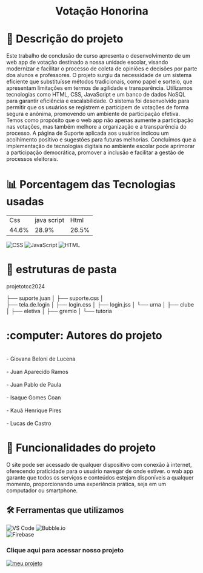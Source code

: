<h1 align="center"> Votação Honorina </h1>

<h1 > 📝 Descrição do projeto </h1>

Este trabalho de conclusão de curso apresenta o desenvolvimento de um web app de votação destinado a nossa unidade escolar, visando modernizar e facilitar o processo de coleta de opiniões e decisões por parte dos alunos e professores. O projeto surgiu da necessidade de um sistema eficiente que substituísse métodos tradicionais, como papel e sorteio, que apresentam limitações em termos de agilidade e transparência.
Utilizamos tecnologias como HTML, CSS, JavaScript e um banco de dados NoSQL para garantir eficiência e escalabilidade. O sistema foi desenvolvido para permitir que os usuários se registrem e participem de votações de forma segura e anônima, promovendo um ambiente de participação efetiva.
Temos como propósito que o web app não apenas aumente a participação nas votações, mas também melhore a organização e a transparência do processo.  A página de Suporte aplicada aos usuários indicou um acolhimento positivo e sugestões para futuras melhorias.
Concluímos que a implementação de tecnologias digitais no ambiente escolar pode aprimorar a participação democrática, promover a inclusão e facilitar a gestão de processos eleitorais.



<h1 > 📊 Porcentagem das Tecnologias usadas </h1>

<table>
<tr>
  <td>Css</td>
  <td>java script</td>
  <td>Html</td>
</tr>
  
<tr>
  <td>44.6%</td>
  <td>28.9%</td>
  <td>26.5%</td>
</tr>

</table>

 ![CSS](https://img.shields.io/badge/CSS-1572B6?logo=css3&logoColor=white)     ![JavaScript](https://img.shields.io/badge/JavaScript-F7DF1E?logo=javascript&logoColor=black)  ![HTML](https://img.shields.io/badge/HTML-E34F26?logo=html5&logoColor=white)



        
<h1 > 📁 estruturas de pasta </h1>

projetotcc2024

├── suporte.juan
│   ├── suporte.css
│   
├── tela.de.login
│   ├── login.css
│   ├── login.jss
│   └── urna
│       ├── clube
│       ├── eletiva
│       ├── gremio
│       └── tutoria


<h1 > :computer: Autores do projeto  </h1>
<br>- Giovana Beloni de Lucena<br> 
<br>- Juan Aparecido Ramos<br>  
<br>- Juan Pablo de Paula<br> 
<br>- Isaque Gomes Coan<br> 
<br>- Kauã Henrique Pires<br>
<br>- Lucas de Castro<br> 



# :hammer: Funcionalidades do projeto

 O site pode ser acessado de qualquer dispositivo com conexão à internet, oferecendo praticidade para o usuário navegar de onde estiver. o wab app garante que todos os serviços e conteúdos estejam disponíveis a qualquer momento, proporcionando uma experiência prática, seja em um computador ou smartphone.



## 🛠️ Ferramentas que utilizamos

![VS Code](https://img.icons8.com/fluent/48/000000/visual-studio-code-2019.png) 
 ![Bubble.io](https://img.shields.io/badge/Built_with-Bubble.io-blue?logo=bubble)  
![Firebase](https://img.shields.io/badge/Backend-Firebase-orange?logo=firebase)  




### Clique aqui para acessar nosso projeto
[![meu projeto](https://github.com/user-attachments/assets/0cb65ada-986c-46a4-a336-20bf7201d957/)](https://jiklgj.github.io/tccFinal/) 
